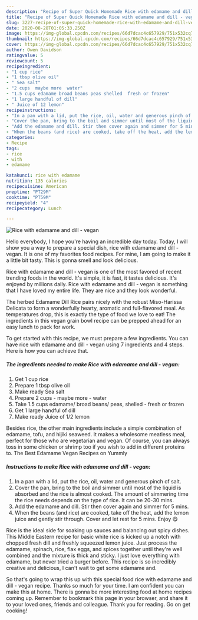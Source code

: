 ```yaml
---
description: "Recipe of Super Quick Homemade Rice with edamame and dill - vegan"
title: "Recipe of Super Quick Homemade Rice with edamame and dill - vegan"
slug: 3227-recipe-of-super-quick-homemade-rice-with-edamame-and-dill-vegan
date: 2020-08-28T01:05:33.250Z
image: https://img-global.cpcdn.com/recipes/66d7dcac4c657929/751x532cq70/rice-with-edamame-and-dill-vegan-recipe-main-photo.jpg
thumbnail: https://img-global.cpcdn.com/recipes/66d7dcac4c657929/751x532cq70/rice-with-edamame-and-dill-vegan-recipe-main-photo.jpg
cover: https://img-global.cpcdn.com/recipes/66d7dcac4c657929/751x532cq70/rice-with-edamame-and-dill-vegan-recipe-main-photo.jpg
author: Owen Davidson
ratingvalue: 5
reviewcount: 5
recipeingredient:
- "1 cup rice"
- "1 tbsp olive oil"
- " Sea salt"
- "2 cups  maybe more  water"
- "1.5 cups edamame broad beans peas shelled  fresh or frozen"
- "1 large handful of dill"
- " Juice of 12 lemon"
recipeinstructions:
- "In a pan with a lid, put the rice, oil, water and generous pinch of salt."
- "Cover the pan, bring to the boil and simmer until most of the liquid is absorbed and the rice is almost cooked. The amount of simmering time the rice needs depends on the type of rice. It can be 20-30 mins."
- "Add the edamame and dill. Stir then cover again and simmer for 5 mins."
- "When the beans (and rice) are cooked, take off the heat, add the lemon juice and gently stir through. Cover and let rest for 5 mins. Enjoy 😋"
categories:
- Recipe
tags:
- rice
- with
- edamame

katakunci: rice with edamame 
nutrition: 135 calories
recipecuisine: American
preptime: "PT29M"
cooktime: "PT59M"
recipeyield: "4"
recipecategory: Lunch

---
```



![Rice with edamame and dill - vegan](https://img-global.cpcdn.com/recipes/66d7dcac4c657929/751x532cq70/rice-with-edamame-and-dill-vegan-recipe-main-photo.jpg)

Hello everybody, I hope you're having an incredible day today. Today, I will show you a way to prepare a special dish, rice with edamame and dill - vegan. It is one of my favorites food recipes. For mine, I am going to make it a little bit tasty. This is gonna smell and look delicious.

Rice with edamame and dill - vegan is one of the most favored of recent trending foods in the world. It's simple, it is fast, it tastes delicious. It's enjoyed by millions daily. Rice with edamame and dill - vegan is something that I have loved my entire life. They are nice and they look wonderful.

The herbed Edamame Dill Rice pairs nicely with the robust Miso-Harissa Delicata to form a wonderfully hearty, aromatic and full-flavored meal. As temperatures drop, this is exactly the type of food we love to eat! The ingredients in this vegan grain bowl recipe can be prepped ahead for an easy lunch to pack for work.


To get started with this recipe, we must prepare a few ingredients. You can have rice with edamame and dill - vegan using 7 ingredients and 4 steps. Here is how you can achieve that.

<!--inarticleads1-->

##### The ingredients needed to make Rice with edamame and dill - vegan:

1. Get 1 cup rice
1. Prepare 1 tbsp olive oil
1. Make ready  Sea salt
1. Prepare 2 cups - maybe more - water
1. Take 1.5 cups edamame/ broad beans/ peas, shelled - fresh or frozen
1. Get 1 large handful of dill
1. Make ready  Juice of 1/2 lemon


Besides rice, the other main ingredients include a simple combination of edamame, tofu, and hijiki seaweed. It makes a wholesome meatless meal, perfect for those who are vegetarian and vegan. Of course, you can always toss in some chicken or shrimp too if you wish to add in different proteins to. The Best Edamame Vegan Recipes on Yummly 

<!--inarticleads2-->

##### Instructions to make Rice with edamame and dill - vegan:

1. In a pan with a lid, put the rice, oil, water and generous pinch of salt.
1. Cover the pan, bring to the boil and simmer until most of the liquid is absorbed and the rice is almost cooked. The amount of simmering time the rice needs depends on the type of rice. It can be 20-30 mins.
1. Add the edamame and dill. Stir then cover again and simmer for 5 mins.
1. When the beans (and rice) are cooked, take off the heat, add the lemon juice and gently stir through. Cover and let rest for 5 mins. Enjoy 😋


Rice is the ideal side for soaking up sauces and balancing out spicy dishes. This Middle Eastern recipe for basic white rice is kicked up a notch with chopped fresh dill and freshly squeezed lemon juice. Just process the edamame, spinach, rice, flax eggs, and spices together until they&#39;re well combined and the mixture is thick and sticky. I just love everything with edamame, but never tried a burger before. This recipe is so incredibly creative and delicious, I can&#39;t wait to get some edamame and. 

So that's going to wrap this up with this special food rice with edamame and dill - vegan recipe. Thanks so much for your time. I am confident you can make this at home. There is gonna be more interesting food at home recipes coming up. Remember to bookmark this page in your browser, and share it to your loved ones, friends and colleague. Thank you for reading. Go on get cooking!
